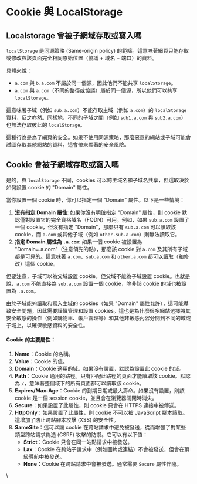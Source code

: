 # Cookie 與 LocalStorage

## Localstorage 會被子網域存取或寫入嗎

`localStorage` 是同源策略 (Same-origin policy) 的範疇。這意味著網頁只能存取或修改與該頁面完全相同原始位置（協議 + 域名 + 端口）的資料。

具體來說：

* `a.com` 與 `b.a.com` 不屬於同一個源，因此他們不能共享 `localStorage`。
* `a.com` 與 `a.com`（不同的路徑或協議）屬於同一個源，所以他們可以共享 `localStorage`。

這意味著子域（例如 `sub.a.com`）不能存取主域（例如 `a.com`）的 `localStorage` 資料，反之亦然。同樣地，不同的子域之間（例如 `sub1.a.com` 與 `sub2.a.com`）也無法存取彼此的 `localStorage`。

這種行為是為了網頁的安全。如果不使用同源策略，那麼惡意的網站或子域可能會試圖存取其他網站的資料，這會帶來顯著的安全風險。

## Cookie 會被子網域存取或寫入嗎

是的，與 `localStorage` 不同，cookies 可以跨主域名和子域名共享，但這取決於如何設置 cookie 的 "Domain" 屬性。

當你設置一個 cookie 時，你可以指定一個 "Domain" 屬性。以下是一些情境：

1. **沒有指定 Domain 屬性**: 如果你沒有明確指定 "Domain" 屬性，則 cookie 默認僅對設置它的完全資格域名（FQDN）可用。例如，如果 `sub.a.com` 設置了一個 cookie，但沒有指定 "Domain"，那麼只有 `sub.a.com` 可以讀取該 cookie，而 `a.com` 或其他子域（例如 `other.sub.a.com`）則無法讀取它。
2. **指定 Domain 屬性為 `.a.com`**: 如果一個 cookie 被設置為 "Domain=.a.com"（注意領先的點），那麼該 cookie 對 `a.com` 及其所有子域都是可見的。這意味著 `a.com`、`sub.a.com` 和 `other.a.com` 都可以讀取（和修改）這個 cookie。

但要注意，子域可以為父域設置 cookie，但父域不能為子域設置 cookie。也就是說，`a.com` 不能直接為 `sub.a.com` 設置一個 cookie，除非該 cookie 的域也被設置為 `.a.com`。

由於子域能夠讀取和寫入主域的 cookies（如果 "Domain" 屬性允許），這可能導致安全問題，因此需要謹慎管理和設置 cookies。這也是為什麼很多網站選擇將其安全敏感的操作（例如購物車、帳戶管理等）和其他非敏感內容分開到不同的域或子域上，以確保敏感資料的安全性。

#### Cookie 的主要屬性：

1. **Name**：Cookie 的名稱。
2. **Value**：Cookie 的值。
3. **Domain**：Cookie 適用的域。如果沒有設置，默認為設置此 cookie 的域。
4. **Path**：Cookie 適用的路徑。只有匹配此路徑的頁面才能讀取該 cookie。默認為 `/`，意味著整個域下的所有頁面都可以讀取該 cookie。
5. **Expires/Max-Age**：Cookie 的到期日期或最大壽命。如果沒有設置，則該 cookie 是一個 session cookie，並且會在瀏覽器關閉時消失。
6. **Secure**：如果設置了此屬性，則 cookie 只會在 HTTPS 連接中被傳送。
7. **HttpOnly**：如果設置了此屬性，則 cookie 不可以被 JavaScript 腳本讀取。這增加了防止跨站腳本攻擊 (XSS) 的安全性。
8. **SameSite**：這可以讓 cookie 在跨站請求中避免被發送，從而增強了對某些類型跨站請求偽造 (CSRF) 攻擊的防禦。它可以有以下值：
   * **Strict**：Cookie 只會在同一站點請求中被發送。
   * **Lax**：Cookie 在跨站子請求中（例如圖片或連結）不會被發送，但會在頂級導航中被發送。
   * **None**：Cookie 在跨站請求中會被發送。通常需要 `Secure` 屬性伴隨。

\

